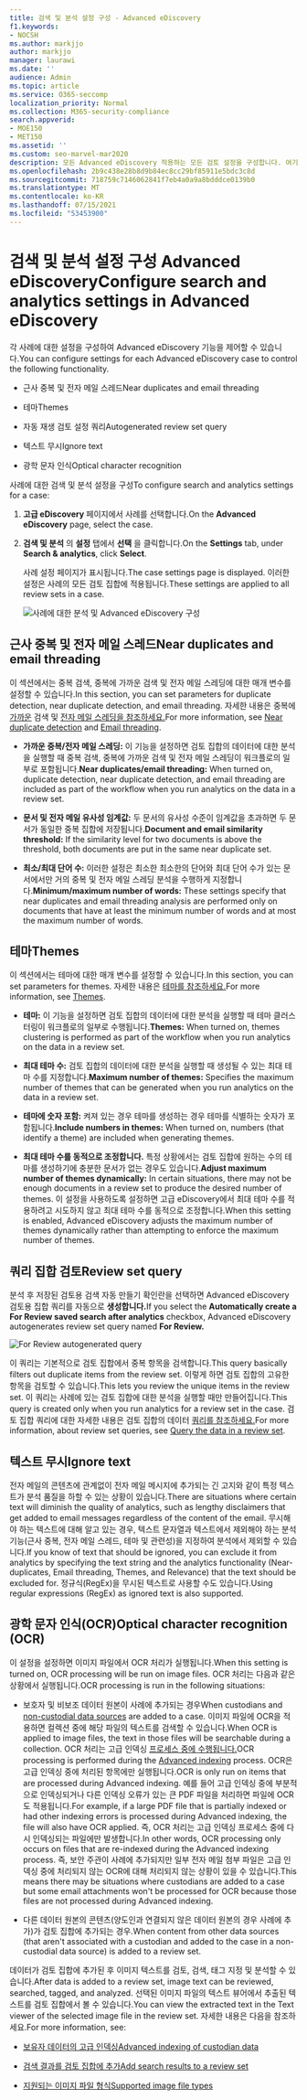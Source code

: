```yaml
---
title: 검색 및 분석 설정 구성 - Advanced eDiscovery
f1.keywords:
- NOCSH
ms.author: markjjo
author: markjjo
manager: laurawi
ms.date: ''
audience: Admin
ms.topic: article
ms.service: O365-seccomp
localization_priority: Normal
ms.collection: M365-security-compliance
search.appverid:
- MOE150
- MET150
ms.assetid: ''
ms.custom: seo-marvel-mar2020
description: 모든 Advanced eDiscovery 적용하는 모든 검토 설정을 구성합니다. 여기에는 분석 및 광학 문자 인식에 대한 설정이 포함됩니다.
ms.openlocfilehash: 2b9c438e28b8d9b84ec8cc29bf85911e5bdc3c8d
ms.sourcegitcommit: 718759c7146062841f7eb4a0a9a8bdddce0139b0
ms.translationtype: MT
ms.contentlocale: ko-KR
ms.lasthandoff: 07/15/2021
ms.locfileid: "53453900"
---
```

# <a name="configure-search-and-analytics-settings-in-advanced-ediscovery"></a><span data-ttu-id="3a309-104">검색 및 분석 설정 구성 Advanced eDiscovery</span><span class="sxs-lookup"><span data-stu-id="3a309-104">Configure search and analytics settings in Advanced eDiscovery</span></span>

<span data-ttu-id="3a309-105">각 사례에 대한 설정을 구성하여 Advanced eDiscovery 기능을 제어할 수 있습니다.</span><span class="sxs-lookup"><span data-stu-id="3a309-105">You can configure settings for each Advanced eDiscovery case to control the following functionality.</span></span>

- <span data-ttu-id="3a309-106">근사 중복 및 전자 메일 스레드</span><span class="sxs-lookup"><span data-stu-id="3a309-106">Near duplicates and email threading</span></span>

- <span data-ttu-id="3a309-107">테마</span><span class="sxs-lookup"><span data-stu-id="3a309-107">Themes</span></span>

- <span data-ttu-id="3a309-108">자동 재생 검토 설정 쿼리</span><span class="sxs-lookup"><span data-stu-id="3a309-108">Autogenerated review set query</span></span>

- <span data-ttu-id="3a309-109">텍스트 무시</span><span class="sxs-lookup"><span data-stu-id="3a309-109">Ignore text</span></span>

- <span data-ttu-id="3a309-110">광학 문자 인식</span><span class="sxs-lookup"><span data-stu-id="3a309-110">Optical character recognition</span></span>

<span data-ttu-id="3a309-111">사례에 대한 검색 및 분석 설정을 구성</span><span class="sxs-lookup"><span data-stu-id="3a309-111">To configure search and analytics settings for a case:</span></span>

1. <span data-ttu-id="3a309-112">**고급 eDiscovery** 페이지에서 사례를 선택합니다.</span><span class="sxs-lookup"><span data-stu-id="3a309-112">On the **Advanced eDiscovery** page, select the case.</span></span>

2. <span data-ttu-id="3a309-113">**검색 및 분석** 의 **설정** 탭에서 **선택** 을 클릭합니다.</span><span class="sxs-lookup"><span data-stu-id="3a309-113">On the **Settings** tab, under **Search & analytics**, click **Select**.</span></span>

   <span data-ttu-id="3a309-114">사례 설정 페이지가 표시됩니다.</span><span class="sxs-lookup"><span data-stu-id="3a309-114">The case settings page is displayed.</span></span> <span data-ttu-id="3a309-115">이러한 설정은 사례의 모든 검토 집합에 적용됩니다.</span><span class="sxs-lookup"><span data-stu-id="3a309-115">These settings are applied to all review sets in a case.</span></span>

   ![사례에 대한 분석 및 Advanced eDiscovery 구성](../media/AeDCaseSettings.png)

## <a name="near-duplicates-and-email-threading"></a><span data-ttu-id="3a309-117">근사 중복 및 전자 메일 스레드</span><span class="sxs-lookup"><span data-stu-id="3a309-117">Near duplicates and email threading</span></span>

<span data-ttu-id="3a309-118">이 섹션에서는 중복 검색, 중복에 가까운 검색 및 전자 메일 스레딩에 대한 매개 변수를 설정할 수 있습니다.</span><span class="sxs-lookup"><span data-stu-id="3a309-118">In this section, you can set parameters for duplicate detection, near duplicate detection, and email threading.</span></span> <span data-ttu-id="3a309-119">자세한 내용은 중복에 [가까운](near-duplicate-detection-in-advanced-ediscovery.md) 검색 및 [전자 메일 스레딩을 참조하세요.](email-threading-in-advanced-ediscovery.md)</span><span class="sxs-lookup"><span data-stu-id="3a309-119">For more information, see [Near duplicate detection](near-duplicate-detection-in-advanced-ediscovery.md) and [Email threading](email-threading-in-advanced-ediscovery.md).</span></span>

- <span data-ttu-id="3a309-120">**가까운 중복/전자 메일 스레딩:** 이 기능을 설정하면 검토 집합의 데이터에 대한 분석을 실행할 때 중복 검색, 중복에 가까운 검색 및 전자 메일 스레딩이 워크플로의 일부로 포함됩니다.</span><span class="sxs-lookup"><span data-stu-id="3a309-120">**Near duplicates/email threading:** When turned on, duplicate detection, near duplicate detection, and email threading are included as part of the workflow when you run analytics on the data in a review set.</span></span>

- <span data-ttu-id="3a309-121">**문서 및 전자 메일 유사성 임계값:** 두 문서의 유사성 수준이 임계값을 초과하면 두 문서가 동일한 중복 집합에 저장됩니다.</span><span class="sxs-lookup"><span data-stu-id="3a309-121">**Document and email similarity threshold:** If the similarity level for two documents is above the threshold, both documents are put in the same near duplicate set.</span></span>

- <span data-ttu-id="3a309-122">**최소/최대 단어 수:** 이러한 설정은 최소한 최소한의 단어와 최대 단어 수가 있는 문서에서만 거의 중복 및 전자 메일 스레딩 분석을 수행하게 지정합니다.</span><span class="sxs-lookup"><span data-stu-id="3a309-122">**Minimum/maximum number of words:** These settings specify that near duplicates and email threading analysis are performed only on documents that have at least the minimum number of words and at most the maximum number of words.</span></span>

## <a name="themes"></a><span data-ttu-id="3a309-123">테마</span><span class="sxs-lookup"><span data-stu-id="3a309-123">Themes</span></span>

<span data-ttu-id="3a309-124">이 섹션에서는 테마에 대한 매개 변수를 설정할 수 있습니다.</span><span class="sxs-lookup"><span data-stu-id="3a309-124">In this section, you can set parameters for themes.</span></span> <span data-ttu-id="3a309-125">자세한 내용은 [테마를 참조하세요.](themes-in-advanced-ediscovery.md)</span><span class="sxs-lookup"><span data-stu-id="3a309-125">For more information, see [Themes](themes-in-advanced-ediscovery.md).</span></span>

- <span data-ttu-id="3a309-126">**테마:** 이 기능을 설정하면 검토 집합의 데이터에 대한 분석을 실행할 때 테마 클러스터링이 워크플로의 일부로 수행됩니다.</span><span class="sxs-lookup"><span data-stu-id="3a309-126">**Themes:** When turned on, themes clustering is performed as part of the workflow when you run analytics on the data in a review set.</span></span>

- <span data-ttu-id="3a309-127">**최대 테마 수:** 검토 집합의 데이터에 대한 분석을 실행할 때 생성될 수 있는 최대 테마 수를 지정합니다.</span><span class="sxs-lookup"><span data-stu-id="3a309-127">**Maximum number of themes:** Specifies the maximum number of themes that can be generated when you run analytics on the data in a review set.</span></span>

- <span data-ttu-id="3a309-128">**테마에 숫자 포함:** 켜져 있는 경우 테마를 생성하는 경우 테마를 식별하는 숫자가 포함됩니다.</span><span class="sxs-lookup"><span data-stu-id="3a309-128">**Include numbers in themes:** When turned on, numbers (that identify a theme) are included when generating themes.</span></span> 

- <span data-ttu-id="3a309-129">**최대 테마 수를 동적으로 조정합니다.** 특정 상황에서는 검토 집합에 원하는 수의 테마를 생성하기에 충분한 문서가 없는 경우도 있습니다.</span><span class="sxs-lookup"><span data-stu-id="3a309-129">**Adjust maximum number of themes dynamically:** In certain situations, there may not be enough documents in a review set to produce the desired number of themes.</span></span> <span data-ttu-id="3a309-130">이 설정을 사용하도록 설정하면 고급 eDiscovery에서 최대 테마 수를 적용하려고 시도하지 않고 최대 테마 수를 동적으로 조정합니다.</span><span class="sxs-lookup"><span data-stu-id="3a309-130">When this setting is enabled, Advanced eDiscovery adjusts the maximum number of themes dynamically rather than attempting to enforce the maximum number of themes.</span></span>

## <a name="review-set-query"></a><span data-ttu-id="3a309-131">쿼리 집합 검토</span><span class="sxs-lookup"><span data-stu-id="3a309-131">Review set query</span></span>

<span data-ttu-id="3a309-132">분석 후  저장된 검토용 검색 자동 만들기 확인란을 선택하면 Advanced eDiscovery 검토용 집합 쿼리를 자동으로 **생성합니다.**</span><span class="sxs-lookup"><span data-stu-id="3a309-132">If you select the **Automatically create a For Review saved search after analytics** checkbox, Advanced eDiscovery autogenerates review set query named **For Review.**</span></span> 

![For Review autogenerated query](../media/AeDForReviewQuery.png)

<span data-ttu-id="3a309-134">이 쿼리는 기본적으로 검토 집합에서 중복 항목을 검색합니다.</span><span class="sxs-lookup"><span data-stu-id="3a309-134">This query basically filters out duplicate items from the review set.</span></span> <span data-ttu-id="3a309-135">이렇게 하면 검토 집합의 고유한 항목을 검토할 수 있습니다.</span><span class="sxs-lookup"><span data-stu-id="3a309-135">This lets you review the unique items in the review set.</span></span> <span data-ttu-id="3a309-136">이 쿼리는 사례에 있는 검토 집합에 대한 분석을 실행할 때만 만들어집니다.</span><span class="sxs-lookup"><span data-stu-id="3a309-136">This query is created only when you run analytics for a review set in the case.</span></span> <span data-ttu-id="3a309-137">검토 집합 쿼리에 대한 자세한 내용은 검토 집합의 데이터 [쿼리를 참조하세요.](review-set-search.md)</span><span class="sxs-lookup"><span data-stu-id="3a309-137">For more information, about review set queries, see [Query the data in a review set](review-set-search.md).</span></span>

## <a name="ignore-text"></a><span data-ttu-id="3a309-138">텍스트 무시</span><span class="sxs-lookup"><span data-stu-id="3a309-138">Ignore text</span></span>

<span data-ttu-id="3a309-139">전자 메일의 콘텐츠에 관계없이 전자 메일 메시지에 추가되는 긴 고지와 같이 특정 텍스트가 분석 품질을 하할 수 있는 상황이 있습니다.</span><span class="sxs-lookup"><span data-stu-id="3a309-139">There are situations where certain text will diminish the quality of analytics, such as lengthy disclaimers that get added to email messages regardless of the content of the email.</span></span> <span data-ttu-id="3a309-140">무시해야 하는 텍스트에 대해 알고 있는 경우, 텍스트 문자열과 텍스트에서 제외해야 하는 분석 기능(근사 중복, 전자 메일 스레드, 테마 및 관련성)을 지정하여 분석에서 제외할 수 있습니다.</span><span class="sxs-lookup"><span data-stu-id="3a309-140">If you know of text that should be ignored, you can exclude it from analytics by specifying the text string and the analytics functionality (Near-duplicates, Email threading, Themes, and Relevance) that the text should be excluded for.</span></span> <span data-ttu-id="3a309-141">정규식(RegEx)을 무시된 텍스트로 사용할 수도 있습니다.</span><span class="sxs-lookup"><span data-stu-id="3a309-141">Using regular expressions (RegEx) as ignored text is also supported.</span></span>

## <a name="optical-character-recognition-ocr"></a><span data-ttu-id="3a309-142">광학 문자 인식(OCR)</span><span class="sxs-lookup"><span data-stu-id="3a309-142">Optical character recognition (OCR)</span></span>

<span data-ttu-id="3a309-143">이 설정을 설정하면 이미지 파일에서 OCR 처리가 실행됩니다.</span><span class="sxs-lookup"><span data-stu-id="3a309-143">When this setting is turned on, OCR processing will be run on image files.</span></span> <span data-ttu-id="3a309-144">OCR 처리는 다음과 같은 상황에서 실행됩니다.</span><span class="sxs-lookup"><span data-stu-id="3a309-144">OCR processing is run in the following situations:</span></span>

- <span data-ttu-id="3a309-145">보호자 및 비보조 [](non-custodial-data-sources.md) 데이터 원본이 사례에 추가되는 경우</span><span class="sxs-lookup"><span data-stu-id="3a309-145">When custodians and [non-custodial data sources](non-custodial-data-sources.md) are added to a case.</span></span> <span data-ttu-id="3a309-146">이미지 파일에 OCR을 적용하면 컬렉션 중에 해당 파일의 텍스트를 검색할 수 있습니다.</span><span class="sxs-lookup"><span data-stu-id="3a309-146">When OCR is applied to image files, the text in those files will be searchable during a collection.</span></span> <span data-ttu-id="3a309-147">OCR 처리는 고급 인덱싱 [프로세스 중에 수행됩니다.](indexing-custodian-data.md)</span><span class="sxs-lookup"><span data-stu-id="3a309-147">OCR processing is performed during the [Advanced indexing](indexing-custodian-data.md) process.</span></span> <span data-ttu-id="3a309-148">OCR은 고급 인덱싱 중에 처리된 항목에만 실행됩니다.</span><span class="sxs-lookup"><span data-stu-id="3a309-148">OCR is only run on items that are processed during Advanced indexing.</span></span> <span data-ttu-id="3a309-149">예를 들어 고급 인덱싱 중에 부분적으로 인덱싱되거나 다른 인덱싱 오류가 있는 큰 PDF 파일을 처리하면 파일에 OCR도 적용됩니다.</span><span class="sxs-lookup"><span data-stu-id="3a309-149">For example, if a large PDF file that is partially indexed or had other indexing errors is processed during Advanced indexing, the file will also have OCR applied.</span></span> <span data-ttu-id="3a309-150">즉, OCR 처리는 고급 인덱싱 프로세스 중에 다시 인덱싱되는 파일에만 발생합니다.</span><span class="sxs-lookup"><span data-stu-id="3a309-150">In other words, OCR processing only occurs on files that are re-indexed during the Advanced indexing process.</span></span> <span data-ttu-id="3a309-151">즉, 보안 주관이 사례에 추가되지만 일부 전자 메일 첨부 파일은 고급 인덱싱 중에 처리되지 않는 OCR에 대해 처리되지 않는 상황이 있을 수 있습니다.</span><span class="sxs-lookup"><span data-stu-id="3a309-151">This means there may be situations where custodians are added to a case but some email attachments won't be processed for OCR because those files are not processed during Advanced indexing.</span></span>

- <span data-ttu-id="3a309-152">다른 데이터 원본의 콘텐츠(양도인과 연결되지 않은 데이터 원본의 경우 사례에 추가)가 검토 집합에 추가되는 경우.</span><span class="sxs-lookup"><span data-stu-id="3a309-152">When content from other data sources (that aren't associated with a custodian and added to the case in a non-custodial data source) is added to a review set.</span></span>

<span data-ttu-id="3a309-153">데이터가 검토 집합에 추가된 후 이미지 텍스트를 검토, 검색, 태그 지정 및 분석할 수 있습니다.</span><span class="sxs-lookup"><span data-stu-id="3a309-153">After data is added to a review set, image text can be reviewed, searched, tagged, and analyzed.</span></span> <span data-ttu-id="3a309-154">선택된 이미지 파일의 텍스트 뷰어에서 추출된 텍스트를 검토 집합에서 볼 수 있습니다.</span><span class="sxs-lookup"><span data-stu-id="3a309-154">You can view the extracted text in the Text viewer of the selected image file in the review set.</span></span> <span data-ttu-id="3a309-155">자세한 내용은 다음을 참조하세요.</span><span class="sxs-lookup"><span data-stu-id="3a309-155">For more information, see:</span></span>

- [<span data-ttu-id="3a309-156">보유자 데이터의 고급 인덱싱</span><span class="sxs-lookup"><span data-stu-id="3a309-156">Advanced indexing of custodian data</span></span>](indexing-custodian-data.md)

- [<span data-ttu-id="3a309-157">검색 결과를 검토 집합에 추가</span><span class="sxs-lookup"><span data-stu-id="3a309-157">Add search results to a review set</span></span>](add-data-to-review-set.md#optical-character-recognition)

- [<span data-ttu-id="3a309-158">지원되는 이미지 파일 형식</span><span class="sxs-lookup"><span data-stu-id="3a309-158">Supported image file types</span></span>](supported-filetypes-ediscovery20.md#image)
